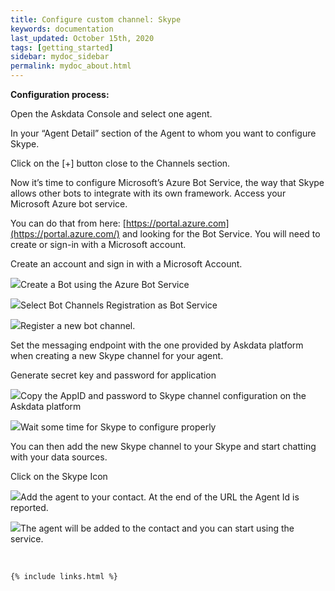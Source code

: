 ```yaml
---
title: Configure custom channel: Skype
keywords: documentation
last_updated: October 15th, 2020
tags: [getting_started]
sidebar: mydoc_sidebar
permalink: mydoc_about.html
---
```


**Configuration process:**

Open the Askdata Console and select one agent.

In your “Agent Detail” section of the Agent to whom you want to configure Skype.

Click on the [+] button close to the Channels section.

Now it’s time to configure Microsoft’s Azure Bot Service, the way that Skype allows other bots to integrate with its own framework. Access your Microsoft Azure bot service.

You can do that from here: [https://portal.azure.com](https://portal.azure.com/) and looking for the Bot Service. You will need to create or sign-in with a Microsoft account.

Create an account and sign in with a Microsoft Account.

![](https://uploads-ssl.webflow.com/5dff758010bfa7356f98e395/5e5e6c5ab64f22668d644ba0_1-microsoft-sign-in.png)Create a Bot using the Azure Bot Service

![](https://uploads-ssl.webflow.com/5dff758010bfa7356f98e395/5e5e6c6ddf4ecc934c115cd4_2-bot-creation.png)Select Bot Channels Registration as Bot Service

![](https://uploads-ssl.webflow.com/5dff758010bfa7356f98e395/5e5e6c7a3a300b7121382a01_3.png)Register a new bot channel.

Set the messaging endpoint with the one provided by Askdata platform when creating a new Skype channel for your agent.

Generate secret key and password for application

![](https://uploads-ssl.webflow.com/5dff758010bfa7356f98e395/5e5e6c8884bd4f02487e08d9_5.png)Copy the AppID and password to Skype channel configuration on the Askdata platform

![](https://uploads-ssl.webflow.com/5dff758010bfa7356f98e395/5e5e6c91df4ecc2879115d46_6.png)Wait some time for Skype to configure properly

You can then add the new Skype channel to your Skype and start chatting with your data sources.

Click on the Skype Icon

![](https://uploads-ssl.webflow.com/5dff758010bfa7356f98e395/5e5e6cceb64f225956644e7d_8.png)Add the agent to your contact. At the end of the URL the Agent Id is reported.

![](https://uploads-ssl.webflow.com/5dff758010bfa7356f98e395/5e5e6cd5d4326bc3d0f17687_9.png)The agent will be added to the contact and you can start using the service.

‍



    {% include links.html %}

    